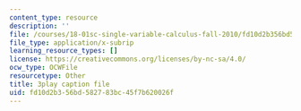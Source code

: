 ```yaml
---
content_type: resource
description: ''
file: /courses/18-01sc-single-variable-calculus-fall-2010/fd10d2b356bd582783bc45f7b620026f_13UPhn32Mjs.vtt
file_type: application/x-subrip
learning_resource_types: []
license: https://creativecommons.org/licenses/by-nc-sa/4.0/
ocw_type: OCWFile
resourcetype: Other
title: 3play caption file
uid: fd10d2b3-56bd-5827-83bc-45f7b620026f
---
```

